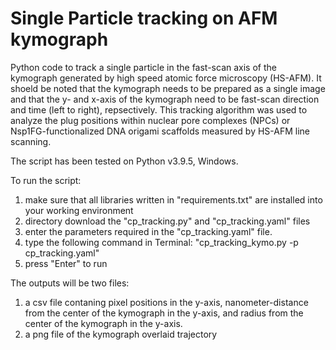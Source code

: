 # Single Particle tracking on AFM kymograph
Python code to track a single particle in the fast-scan axis of the kymograph generated by high speed atomic force microscopy (HS-AFM).
It shoeld be noted that the kymograph needs to be prepared as a single image and that the y- and x-axis of the kymograph need to be fast-scan direction and time (left to right), repsectively. 
This tracking algorithm was used to analyze the plug positions within nuclear pore complexes (NPCs) or Nsp1FG-functionalized DNA origami scaffolds measured by HS-AFM line scanning.

The script has been tested on Python v3.9.5, Windows.

To run the script:

1. make sure that all libraries written in "requirements.txt" are installed into your working environment
2. directory download the "cp_tracking.py" and "cp_tracking.yaml" files
3. enter the parameters required in the "cp_tracking.yaml" file.
4. type the following command in Terminal: "cp_tracking_kymo.py -p cp_tracking.yaml"
5. press "Enter" to run
   
The outputs will be two files:

1. a csv file contaning pixel positions in the y-axis, nanometer-distance from the center of the kymograph in the y-axis, and radius from the center of the kymograph in the y-axis.
2. a png file of the kymograph overlaid trajectory 
